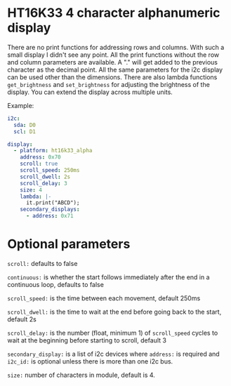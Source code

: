 # HT16K33 4 character alphanumeric display

There are no print functions for addressing rows and columns.  With such a small display I didn't see any point.
All the print functions without the row and column parameters are available.
A "." will get added to the previous character as the decimal point.
All the same parameters for the i2c display can be used other than the dimensions.
There are also lambda functions `get_brightness` and `set_brightness` for adjusting the brightness of the display.
You can extend the display across multiple units.

Example:
```yaml
i2c:    
  sda: D0
  scl: D1

display:
  - platform: ht16k33_alpha
    address: 0x70
    scroll: true
    scroll_speed: 250ms
    scroll_dwell: 2s
    scroll_delay: 3
    size: 4
    lambda: |-
      it.print("ABCD");
    secondary_displays:
      - address: 0x71
```

# Optional parameters

`scroll:` defaults to false

`continuous:` is whether the start follows immediately after the end in a continuous loop, defaults to false

`scroll_speed:` is the time between each movement, default 250ms

`scroll_dwell:` is the time to wait at the end before going back to the start, default 2s

`scroll_delay:` is the number (float, minimum 1) of `scroll_speed` cycles to wait at the beginning before starting to scroll, default 3

`secondary_display:` is a list of i2c devices where `address:` is required and `i2c_id:` is optional unless there is more than one i2c bus.

`size:` number of characters in module, default is 4.

